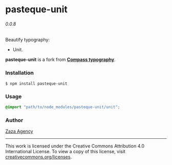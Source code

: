 # pasteque-unit

###### 0.0.8

Beautify typography:
* Unit.

**pasteque-unit** is a fork from [**Compass typography**](https://github.com/Compass/compass/tree/stable/core/stylesheets/compass/typography).

### Installation

```
$ npm install pasteque-unit
```

### Usage

```scss
@import "path/to/node_modules/pasteque-unit/unit";
```

### Author

[Zaza Agency](zaza.africa)

---

This work is licensed under the Creative Commons Attribution 4.0 International License.
To view a copy of this license, visit [creativecommons.org/licenses](http://creativecommons.org/licenses/by/4.0/).

